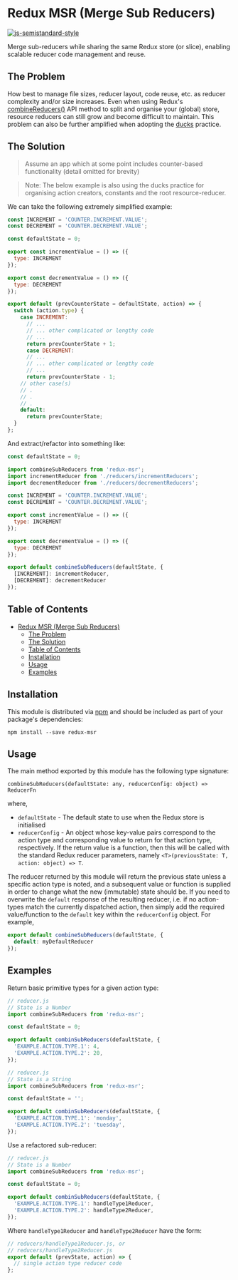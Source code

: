 # Redux MSR (Merge Sub Reducers)

[![js-semistandard-style](https://img.shields.io/badge/code%20style-semistandard-brightgreen.svg?style=flat-square)](https://github.com/Flet/semistandard)

Merge sub-reducers while sharing the same Redux store (or slice), enabling scalable reducer code management and reuse.

## The Problem

How best to manage file sizes, reducer layout, code reuse, etc. as reducer complexity and/or size increases. Even when using Redux's [combineReducers()](https://redux.js.org/api-reference/combinereducers) API method to split and organise your (global) store, resource reducers can still grow and become difficult to maintain. This problem can also be further amplified when adopting the [ducks](https://github.com/erikras/ducks-modular-redux) practice.

## The Solution

> Assume an app which at some point includes counter-based functionality (detail omitted for brevity)

> Note: The below example is also using the ducks practice for organising action creators, constants and the root resource-reducer.

We can take the following extremely simplified example:

```js
const INCREMENT = 'COUNTER.INCREMENT.VALUE';
const DECREMENT = 'COUNTER.DECREMENT.VALUE';

const defaultState = 0;

export const incrementValue = () => ({
  type: INCREMENT
});

export const decrementValue = () => ({
  type: DECREMENT
});

export default (prevCounterState = defaultState, action) => {
  switch (action.type) {
    case INCREMENT:
      // ...
      // ... other complicated or lengthy code
      // ...
      return prevCounterState + 1;
      case DECREMENT:
      // ...
      // ... other complicated or lengthy code
      // ...
      return prevCounterState - 1;
    // other case(s)
    // .
    // .
    // .
    default:
      return prevCounterState;
  }
};
```

And extract/refactor into something like:

```js
const defaultState = 0;

import combineSubReducers from 'redux-msr';
import incrementReducer from './reducers/incrementReducers';
import decrementReducer from './reducers/decrementReducers';

const INCREMENT = 'COUNTER.INCREMENT.VALUE';
const DECREMENT = 'COUNTER.DECREMENT.VALUE';

export const incrementValue = () => ({
  type: INCREMENT
});

export const decrementValue = () => ({
  type: DECREMENT
});

export default combineSubReducers(defaultState, {
  [INCREMENT]: incrementReducer,
  [DECREMENT]: decrementReducer
});
```

## Table of Contents

<!-- TOC -->

- [Redux MSR (Merge Sub Reducers)](#redux-msr-merge-sub-reducers)
  - [The Problem](#the-problem)
  - [The Solution](#the-solution)
  - [Table of Contents](#table-of-contents)
  - [Installation](#installation)
  - [Usage](#usage)
  - [Examples](#examples)

<!-- /TOC -->

## Installation

This module is distributed via [npm]() and should be included as part of your package's dependencies:

```shell
npm install --save redux-msr
```

## Usage

The main method exported by this module has the following type signature:

`combineSubReducers(defaultState: any, reducerConfig: object) => ReducerFn`

where,

* `defaultState` - The default state to use when the Redux store is initialised
* `reducerConfig` - An object whose key-value pairs correspond to the action type and corresponding value to return for that action type, respectively. If the return value is a function, then this will be called with the standard Redux reducer parameters, namely `<T>(previousState: T, action: object) => T`.

The reducer returned by this module will return the previous state unless a specific action type is noted, and a subsequent value or function is supplied in order to change what the new (immutable) state should be. If you need to overwrite the `default` response of the resulting reducer, i.e. if no action-types match the currently dispatched action, then simply add the required value/function to the `default` key within the `reducerConfig` object. For example,

```js
export default combineSubReducers(defaultState, {
  default: myDefaultReducer
});
```

## Examples

Return basic primitive types for a given action type:

```js
// reducer.js
// State is a Number
import combineSubReducers from 'redux-msr';

const defaultState = 0;

export default combinSubReducers(defaultState, {
  'EXAMPLE.ACTION.TYPE.1': 4,
  'EXAMPLE.ACTION.TYPE.2': 20,
});
```

```js
// reducer.js
// State is a String
import combineSubReducers from 'redux-msr';

const defaultState = '';

export default combinSubReducers(defaultState, {
  'EXAMPLE.ACTION.TYPE.1': 'monday',
  'EXAMPLE.ACTION.TYPE.2': 'tuesday',
});
```

Use a refactored sub-reducer:

```js
// reducer.js
// State is a Number
import combineSubReducers from 'redux-msr';

const defaultState = 0;

export default combinSubReducers(defaultState, {
  'EXAMPLE.ACTION.TYPE.1': handleType1Reducer,
  'EXAMPLE.ACTION.TYPE.2': handleType2Reducer,
});
```

Where `handleType1Reducer` and `handleType2Reducer` have the form:

```js
// reducers/handleType1Reducer.js, or
// reducers/handleType2Reducer.js
export default (prevState, action) => {
  // single action type reducer code
};
```
